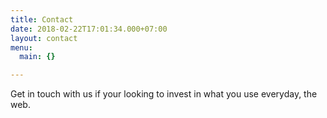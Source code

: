 ```yaml
---
title: Contact
date: 2018-02-22T17:01:34.000+07:00
layout: contact
menu:
  main: {}

---
```

Get in touch with us if your looking to invest in what you use everyday, the web.